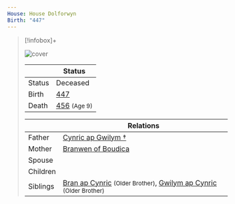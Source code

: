 ```yaml
---
House: House Dolforwyn
Birth: "447"
---
```


> [!infobox]+
>
> ![cover](Elowen%20ferch%20Branwen%20%E2%80%A0.png)
> 
> || Status   |
> | ---- | ---- |
> |Status| Deceased|
> |Birth| [447](447)  |
> |Death|[456](456.md) <small>(Age 9)</small>|
> 
> || Relations  |
> | ---  | ---    |
> | Father   | [Cynric ap Gwilym †](Cynric%20ap%20Gwilym%20%E2%80%A0.md)  |
> | Mother  | [Branwen of Boudica](Branwen%20of%20Boudica.md) |
> | Spouse  |   |
> | Children |   |
> | Siblings  | [Bran ap Cynric](Bran%20ap%20Cynric.md) <small>(Older Brother)</small>, [Gwilym ap Cynric](Gwilym%20ap%20Cynric.md) <small>(Older Brother)</small> |
> 

